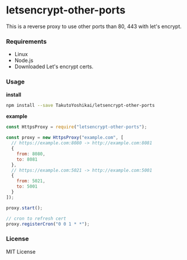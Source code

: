 # letsencrypt-other-ports
This is a reverse proxy to use other ports than 80, 443 with let's encrypt.

### Requirements
* Linux
* Node.js
* Downloaded Let's encrypt certs.

### Usage
**install**
```bash
npm install --save TakutoYoshikai/letsencrypt-other-ports
```

**example**
```javascript
const HttpsProxy = require("letsencrypt-other-ports");

const proxy = new HttpsProxy("example.com", [
  // https://example.com:8080 -> http://example.com:8081
  {
    from: 8080,
    to: 8081
  },
  // https://example.com:5021 -> http://example.com:5001
  {
    from: 5021,
    to: 5001
  }
]);

proxy.start();

// cron to refresh cert
proxy.registerCron("0 0 1 * *");
```


### License
MIT License
